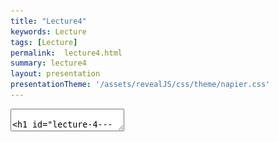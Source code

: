 ```yaml
---
title: "Lecture4"
keywords: Lecture
tags: [Lecture]
permalink:  lecture4.html
summary: lecture4
layout: presentation
presentationTheme: '/assets/revealJS/css/theme/napier.css' 
---
```

<section data-markdown data-separator="^\n---\n$" data-separator-vertical="^\n--\n$">
<textarea data-template>

# Lecture 4 - System Dynamics
### SET09121 - Games Engineering

<br><br>
Kevin Chalmers and Sam Serrels

School of Computing. Edinburgh Napier University


---

# Recommended Reading

 Game Design Workshop. 3rd Edition. Fullerton (2014).
- Read Chapter 5 on System Dynamics.

 ![image](assets/images/gdw_book.jpg)


---

# Example -- Donkey Kong: what do you see? 


<iframe width="760" height="515" src="https://www.youtube.com/embed/3_m0fZHJiI8" frameborder="0" allow="accelerometer; autoplay; encrypted-media; gyroscope; picture-in-picture" allowfullscreen></iframe>

---

# What is a System?


- An example of a system is an engine.
 - This is why we are building an engine in the module.
- An engine is a system with a particular objective.
 - That objective is to power some form of manual action.
- We can apply our formal elements into thinking about systems.

 ![image](assets/images/engine.jpg)


---

# What is a System? Defining Objects

**Objects**

- Objects are the basic elements of a system. Consider the objects you define in object-oriented development.
 - A system is the interaction between a collection of objects.
- For example: an engine, steering wheel, and wheels interact together to allow a car to operate.
- The complexity of the underlying system is hidden behind an interface. For a car, this is the steering wheels and pedals.
- Objects are defined by their properties and behaviors. 
- What objects can you see in other systems?


---

# What is a System? Object Properties

**Properties**

- Properties are the attributes of the objects in a system.
- From an object-oriented point of view, properties are the values stored in the object, which may themselves be objects.
- Properties are the descriptive data that can be analysed, extracted or modified.
- Properties are also a method to allow unique identification of individual objects.
- What are the properties of objects you see in other systems?
- From our rules (Formal Elements) we have extracted most of our objects and their properties.
- Rules (Formal Elements) --> Objects and their Properties.


---

# What is a System? Object Behaviours

**Behaviours**

- Behaviours are the actions that an object undertakes.
 - Object-orientation calls these methods.
 - Some of the behaviours are on the state of the object.
  - An engine requires fuel to be turned on.
  - We will look at state and state management later in the module.
  - Remember: our formal rules can restrict our formal procedures.
 - Behaviours can be complicated.
- What object behaviours of objects do you see in other systems?
- Rules and Procedures of Formal Elements can help us extract some of the object behaviours.
 - Rules and Procedures -> Behaviours (Systems)


---

# What is a System? Relationships Between Objects

**Relationships**

- Once we have a collection of objects we can define some rudimentary systems.
- Objects themselves do not form a system. Systems are relationship between the objects.
 - Depend on the context of use.
     - A car engine turns wheels.
     - A jet engine propels a plane.
 - We must determine the relationships between our objects to create a system.
- A game is a system!
 - With a shiny graphical front end.
 - Remember: the graphical presentation is almost separate from the system operation.


---

# Objects


---

# Games as Systems: Objects

**Objects**

 - Objects are the basic elements of a system.
 - In games the most basic of object is usually called an **Entity**
 - Almost everything in a game is an object.
     - For example: players, opponents, environment.
 - As developers we must identify these objects and develop them.
 - Games are similar to standard applications although the object relationship are probably more dynamic.
- What objects can you identify in the games you play?


---

# What Objects Are Here? 

![image](assets/images/mario.jpg)


---

# Games as Systems: Properties

**Properties**

- Define the data attached to an object.
- Some common properties include:
    - Position.
    - Graphic.
    - A flag (bool) to indicate whether the object is alive.
- A basic entity in a game can have numerous properties and sub-components.
 - RPG in particular has lots of properties.
 - We will examine how we compose objects later.
- What properties can you identify in the games you play?


---

# What Properties are Here? 

![image](assets/images/dragon_age.jpg)


---

# Behaviours

---

# Games as Systems: Behaviours

**Behaviours**
- Define what our objects can do.
- We are normally thinking about what can happen during the update step.
 - For example, when B is pressed the player should jump.
 - Player's actions are normally based on the controls (Procedures from Formal Elements).
 - Computer controlled actions are normally supplied via some form of Artificial Intelligence.
- The physical objects are normally controlled by the physics system.
- What behaviours do you see in the games that you play?


---

# What Behaviours are Here? 

![image](assets/images/minecraft.jpg)


---

# What Behaviours are Here? 

![image](assets/images/pacman.gif)


---

**Describe your favourite game as a system.** 

Pick one of your favourite games and described the objects, their properties and their behaviours.


Keep it abstract, but consider how you would program these.


---

# Relationships


---

# Games as Systems: Relationships

**Relationships**

- Games have complex and dynamic relationships based on the game state.
- Some relationships are simple.
    - The game character relates to the world via a position.
- Some relationships can be based on the current state.
    - If character is evil then guards will chase on sight.
- Relationships can also be defined by the rules of the game.
- Possibly the hardest concept to understand in software development.
- May also cause difficulties later in development when considering optimisation.

---

# What Relationships are Here? 

![image](assets/images/cities_skylines.jpg)

---

# De-constructing Games


---

# De-constructing Tic-Tac-Toe
- A system is more than the objects that make it up.
 - Dynamic relationships cause unforeseen interactions and Conflict.
 - Small changes in object properties can have a dramatic effect.
- Tic-Tac-Toe (noughts and crosses) is a simple game.
 - **Objects:** squares.
 - **Properties:** symbol within the square (`O`, `X`, or empty).
 - **Behaviours:** set symbol in square.
 - **Relationships:** based on location of matching symbols. Important considering the gameplay mechanic.


---

# Tic-Tac-Toe Game States 

![image](assets/images/tic-tac-toe.jpg)


---

# De-constructing Chess
- Chess is a significantly more complex and strategic game than Tic-Tac-Toe.
- From a system's point of view, chess and tic-tac-toe are very similar.
 - **Objects**: squares, pieces.
 - **Properties**: colour, rank, location of piece.
 - **Behaviours**: move piece.
 - **Relationships**: location of piece to other pieces.
- Why is the outcome so different?


---

# Game Flow

- The key difference is the range of possibilities.
- Games should offer possibility; unpredictability.
- A game also needs to be simple.
- Games can be defined by the flow of possibilities or structure through the game.
- As stated: objects are simple; the relationships between the objects lead to the complexity.


---

# Game Flow

 ![image](assets/images/gameflow.png)


---

# Example Systems


---

# Economics
- Many games have a simple economy where resources can be exchanged.
 - Remember that Resources are a Formal Element.
- The use of currency is seen in a wide range of games:
 - RPGs.
 - Assassin's Creed series.
 - Batman: Arkham series.
 - etc.
- What does an economy require from a systems point of view?


---

# What systems does an Economy need?

 ![image](assets/images/economics.png)


---

# Emergent Systems

- Emergent systems exhibit behavior not explicitly programmed. The behavior emerges from the rules placed on the objects.
 - Birds flocking is such a behavior.
 - Very relative to game AI.
- Nature is full of such systems.
- Examples include: Game of Life; Spore; The Sims (sort of).

 ![image](https://66.media.tumblr.com/303da0502e45b38484e73b174b3db9db/tumblr_nhte1rMwH01teec4eo2_500.gif)
 ![image](https://media.indiedb.com/images/articles/1/182/181609/flock4.gif)

---

# Software System
- The common approach to writing software is through object-orientation.
 - Standard model in C\#, Java, and used in C++.
- With object-orientation we have:
 -  **Objects**: which are instances of classes.
 -  **Attributes**: which are the properties of the objects.
 -  **Methods**: which are behaviours associated with objects.

 ![image](assets/images/uml.png)


---

# Back to Donkey Kong 

<iframe width="760" height="515" src="https://www.youtube.com/embed/Pp2aMs38ERY" frameborder="0" allow="accelerometer; autoplay; encrypted-media; gyroscope; picture-in-picture" allowfullscreen></iframe>


---

# System Interaction and Control
- A system does not always need interaction.
 - A game definitely does.
- Some things to consider:
 - What information is provided to the player about the system?
 - What can the player control?
 - How does the player control these objects?
 - What feedback occurs within the system?
 - How do these considerations affect the gameplay?
- A game will require tuning and polish to get all of these factors correct.

---

# Summary


---

# Summary
- From this lecture you should understand:
 - **Objects:** the parts that make up a system.
 - **Properties:** the values that define the objects of the system.
 - **Behaviours:** what functions does an object perform in a system.
 - **Relationships:** how do the objects interact with each other.
- You should use these principles to try and de-construct games thatyou are familiar with.

** This is how Object orientation Works **

OO is a great way of describing and building systems of objects (games)

However; in practice,  actually programming these systems can be tricky. There are other extensions to OO that we will cover later. But designing an planning the OO way is a great way to design systems that will exist as software.